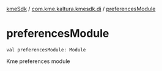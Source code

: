 [kmeSdk](../index.md) / [com.kme.kaltura.kmesdk.di](index.md) / [preferencesModule](./preferences-module.md)

# preferencesModule

`val preferencesModule: Module`

Kme preferences module

